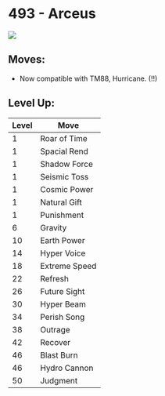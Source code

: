 # 493 - Arceus
![][493]

## Moves:

 - Now compatible with TM88, Hurricane. (!!)

## Level Up:

Level | Move
---   | ---
  1   | Roar of Time
  1   | Spacial Rend
  1   | Shadow Force
  1   | Seismic Toss
  1   | Cosmic Power
  1   | Natural Gift
  1   | Punishment
  6   | Gravity
 10   | Earth Power
 14   | Hyper Voice
 18   | Extreme Speed
 22   | Refresh
 26   | Future Sight
 30   | Hyper Beam
 34   | Perish Song
 38   | Outrage
 42   | Recover
 46   | Blast Burn
 46   | Hydro Cannon
 50   | Judgment


[493]: /img/pokemon/493.png
